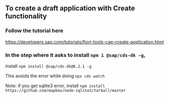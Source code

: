 ## To create a draft application with Create functionality

### Follow the tutorial here
https://developers.sap.com/tutorials/fiori-tools-cap-create-application.html

### In the step where it asks to install `npm i @sap/cds-dk -g`,
install `npm install @sap/cds-dk@6.2.1 -g`

This avoids the error while doing `npx cds watch`

Note: if you get sqlite3 error, install
`npm install https://github.com/mapbox/node-sqlite3/tarball/master`
